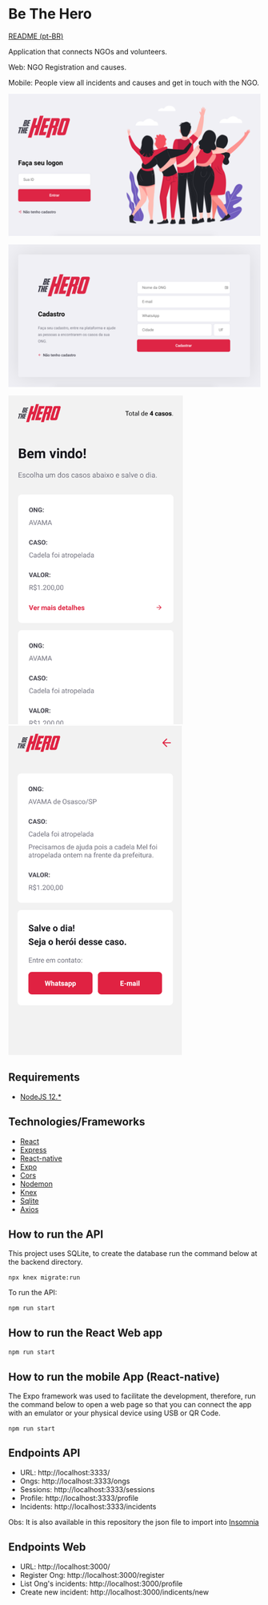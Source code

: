 # Be The Hero
[README (pt-BR)](README.md)

Application that connects NGOs and volunteers.

Web: NGO Registration and causes.

Mobile: People view all incidents and causes and get in touch with the NGO.


![Homepage web](.github/login.png)

![Create Point](.github/ong_register.png)

![Homepage app](.github/mobile-homepage.png)
![Homepage app](.github/mobile-bethehero.png)


## Requirements

- [NodeJS 12.*](https://nodejs.org/en/download/)

## Technologies/Frameworks

- [React](https://github.com/facebook/react)
- [Express](https://expressjs.com/)
- [React-native](https://reactnative.dev/)
- [Expo](https://expo.io/)
- [Cors](https://github.com/expressjs/cors/)
- [Nodemon](https://nodemon.io/)
- [Knex](http://knexjs.org/)
- [Sqlite](https://www.sqlite.org/index.html)
- [Axios](https://github.com/axios/axios)
<!-- ## Padrões de projeto

- *Clean Architecture* -->

## How to run the API

This project uses SQLite, to create the database run the command below at the backend directory.
```
npx knex migrate:run
```
To run the API:

```shell script
npm run start
```
## How to run the React Web app

```
npm run start
```
## How to run the mobile App (React-native)
The Expo framework was used to facilitate the development,
therefore, run the command below to open a web page so that you can connect the app with an emulator or your physical device using USB or QR Code.
```
npm run start
```
## Endpoints API

- URL: http://localhost:3333/
- Ongs: http://localhost:3333/ongs
- Sessions: http://localhost:3333/sessions
- Profile: http://localhost:3333/profile
- Incidents: http://localhost:3333/incidents

Obs: It is also available in this repository the json file to import into [Insomnia](https://insomnia.rest/download/)


## Endpoints Web

- URL: http://localhost:3000/
- Register Ong: http://localhost:3000/register
- List Ong's incidents: http://localhost:3000/profile
- Create new incident: http://localhost:3000/indicents/new